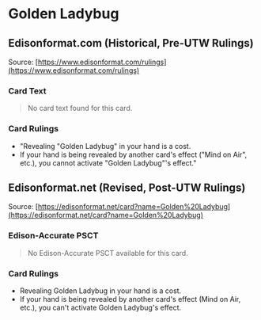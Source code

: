 # Golden Ladybug

## Edisonformat.com (Historical, Pre-UTW Rulings)

Source: [https://www.edisonformat.com/rulings](https://www.edisonformat.com/rulings)

### Card Text

> No card text found for this card.

### Card Rulings

*   "Revealing "Golden Ladybug" in your hand is a cost.
*   If your hand is being revealed by another card's effect ("Mind on Air", etc.), you cannot activate "Golden Ladybug"'s effect."

## Edisonformat.net (Revised, Post-UTW Rulings)

Source: [https://edisonformat.net/card?name=Golden%20Ladybug](https://edisonformat.net/card?name=Golden%20Ladybug)

### Edison-Accurate PSCT

> No Edison-Accurate PSCT available for this card.

### Card Rulings

*   Revealing Golden Ladybug in your hand is a cost.
*   If your hand is being revealed by another card's effect (Mind on Air, etc.), you can't activate Golden Ladybug's effect.
            